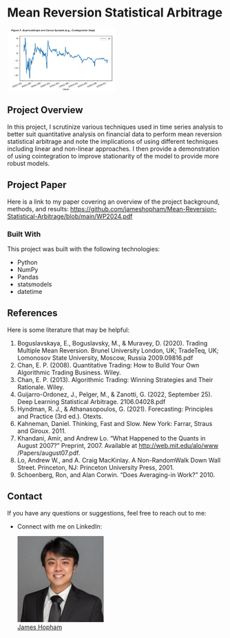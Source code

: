 # Mean Reversion Statistical Arbitrage
<div>
<img src="./images/Cointegrationfigure.png" width="50%"/>

## Project Overview
In this project, I scrutinize various techniques used in time series analysis to better suit 
quantitative analysis on financial data to perform mean reversion statistical arbitrage
and note the implications of using different techniques including linear and non-linear
approaches.  I then provide a demonstration of using cointegration to improve stationarity
of the model to provide more robust models.  

## Project Paper
Here is a link to my paper covering an overview of the project background, methods, and results:
https://github.com/jameshopham/Mean-Reversion-Statistical-Arbitrage/blob/main/WP2024.pdf

### Built With

This project was built with the following technologies:

- Python
- NumPy
- Pandas
- statsmodels
- datetime


## References
Here is some literature that may be helpful:

1. Boguslavskaya, E., Boguslavsky, M., & Muravey, D. (2020). Trading Multiple Mean
Reversion. Brunel University London, UK; TradeTeq, UK; Lomonosov State University,
Moscow, Russia
2009.09816.pdf
2. Chan, E. P. (2008). Quantitative Trading: How to Build Your Own Algorithmic Trading
Business. Wiley.
3. Chan, E. P. (2013). Algorithmic Trading: Winning Strategies and Their Rationale. Wiley.
4. Guijarro-Ordonez, J., Pelger, M., & Zanotti, G. (2022, September 25). Deep Learning
Statistical Arbitrage.
2106.04028.pdf
5. Hyndman, R. J., & Athanasopoulos, G. (2021). Forecasting: Principles and Practice (3rd
ed.). Otexts.
6. Kahneman, Daniel. Thinking, Fast and Slow. New York: Farrar, Straus and Giroux. 2011.
7. Khandani, Amir, and Andrew Lo. “What Happened to the Quants in August 2007?”
Preprint, 2007. Available at http://web.mit.edu/alo/www /Papers/august07.pdf.
8. Lo, Andrew W., and A. Craig MacKinlay. A Non-RandomWalk Down Wall Street.
Princeton, NJ: Princeton University Press, 2001.
9. Schoenberg, Ron, and Alan Corwin. “Does Averaging-in Work?” 2010.


## Contact

If you have any questions or suggestions, feel free to reach out to me:

- Connect with me on LinkedIn:



    <img src="./images/1706388570200.jpeg" alt="James Hopham">
    <br>
    <a href="https://www.linkedin.com/in/james-hopham-2440352a5/" target="_blank">James Hopham</a>
